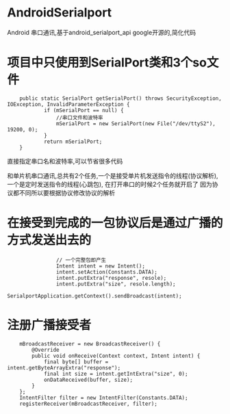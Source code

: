 # AndroidSerialport 
Android 串口通讯,基于android_serialport_api google开源的,简化代码
# 项目中只使用到SerialPort类和3个so文件

        public static SerialPort getSerialPort() throws SecurityException, IOException, InvalidParameterException {
                if (mSerialPort == null) {
                    //串口文件和波特率
                    mSerialPort = new SerialPort(new File("/dev/ttyS2"), 19200, 0);
                }
                return mSerialPort;
        }
        
直接指定串口名和波特率,可以节省很多代码

和单片机串口通讯,总共有2个任务,一个是接受单片机发送指令的线程(协议解析),一个是定时发送指令的线程(心跳包),
在打开串口的时候2个任务就开启了
因为协议都不同所以要根据协议修改协议的解析

# 在接受到完成的一包协议后是通过广播的方式发送出去的
                    // 一个完整包即产生
                    Intent intent = new Intent();
                    intent.setAction(Constants.DATA);
                    intent.putExtra("response", resole);
                    intent.putExtra("size", resole.length);
                    SerialportApplication.getContext().sendBroadcast(intent);
# 注册广播接受者
        mBroadcastReceiver = new BroadcastReceiver() {
            @Override
            public void onReceive(Context context, Intent intent) {
                final byte[] buffer = intent.getByteArrayExtra("response");
                final int size = intent.getIntExtra("size", 0);
                onDataReceived(buffer, size);
            }
        };
        IntentFilter filter = new IntentFilter(Constants.DATA);
        registerReceiver(mBroadcastReceiver, filter);

